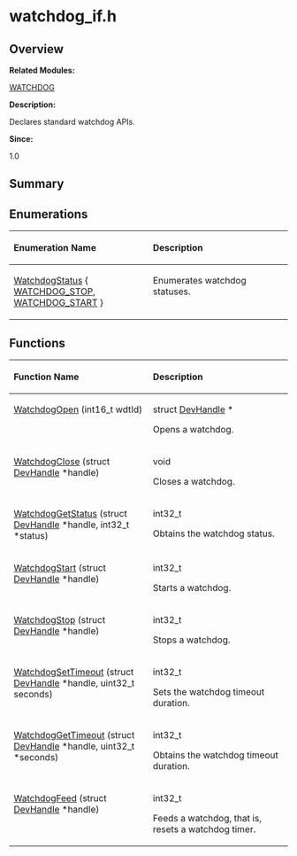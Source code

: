 # watchdog\_if.h<a name="ZH-CN_TOPIC_0000001055683462"></a>

## **Overview**<a name="section1177159512162113"></a>

**Related Modules:**

[WATCHDOG](WATCHDOG.md)

**Description:**

Declares standard watchdog APIs. 

**Since:**

1.0

## **Summary**<a name="section1620543154162113"></a>

## Enumerations<a name="enum-members"></a>

<a name="table1934207372162113"></a>
<table><thead align="left"><tr id="row1652574881162113"><th class="cellrowborder" valign="top" width="50%" id="mcps1.1.3.1.1"><p id="p639455541162113"><a name="p639455541162113"></a><a name="p639455541162113"></a>Enumeration Name</p>
</th>
<th class="cellrowborder" valign="top" width="50%" id="mcps1.1.3.1.2"><p id="p712922103162113"><a name="p712922103162113"></a><a name="p712922103162113"></a>Description</p>
</th>
</tr>
</thead>
<tbody><tr id="row715316518162113"><td class="cellrowborder" valign="top" width="50%" headers="mcps1.1.3.1.1 "><p id="p632400594162113"><a name="p632400594162113"></a><a name="p632400594162113"></a><a href="WATCHDOG.md#ga3c77a35e1051e3f99238029519ac1954">WatchdogStatus</a> { <a href="WATCHDOG.md#gga3c77a35e1051e3f99238029519ac1954a2579c5f1c789b94d99988476031ec2a6">WATCHDOG_STOP</a>, <a href="WATCHDOG.md#gga3c77a35e1051e3f99238029519ac1954aec39073df0b03eb51cc0e17380b86c68">WATCHDOG_START</a> }</p>
</td>
<td class="cellrowborder" valign="top" width="50%" headers="mcps1.1.3.1.2 "><p id="p376475876162113"><a name="p376475876162113"></a><a name="p376475876162113"></a>Enumerates watchdog statuses. </p>
</td>
</tr>
</tbody>
</table>

## Functions<a name="func-members"></a>

<a name="table230945529162113"></a>
<table><thead align="left"><tr id="row1355399681162113"><th class="cellrowborder" valign="top" width="50%" id="mcps1.1.3.1.1"><p id="p1781456403162113"><a name="p1781456403162113"></a><a name="p1781456403162113"></a>Function Name</p>
</th>
<th class="cellrowborder" valign="top" width="50%" id="mcps1.1.3.1.2"><p id="p435291332162113"><a name="p435291332162113"></a><a name="p435291332162113"></a>Description</p>
</th>
</tr>
</thead>
<tbody><tr id="row590289689162113"><td class="cellrowborder" valign="top" width="50%" headers="mcps1.1.3.1.1 "><p id="p733925530162113"><a name="p733925530162113"></a><a name="p733925530162113"></a><a href="WATCHDOG.md#ga46db3382f1d577feb52a523b8fb5e921">WatchdogOpen</a> (int16_t wdtId)</p>
</td>
<td class="cellrowborder" valign="top" width="50%" headers="mcps1.1.3.1.2 "><p id="p690404353162113"><a name="p690404353162113"></a><a name="p690404353162113"></a>struct <a href="DevHandle.md">DevHandle</a> *&nbsp;</p>
<p id="p5586486162113"><a name="p5586486162113"></a><a name="p5586486162113"></a>Opens a watchdog. </p>
</td>
</tr>
<tr id="row1915179051162113"><td class="cellrowborder" valign="top" width="50%" headers="mcps1.1.3.1.1 "><p id="p2085734822162113"><a name="p2085734822162113"></a><a name="p2085734822162113"></a><a href="WATCHDOG.md#ga2090460cfbf603f7ac5d71f897a21bc5">WatchdogClose</a> (struct <a href="DevHandle.md">DevHandle</a> *handle)</p>
</td>
<td class="cellrowborder" valign="top" width="50%" headers="mcps1.1.3.1.2 "><p id="p881147363162113"><a name="p881147363162113"></a><a name="p881147363162113"></a>void&nbsp;</p>
<p id="p284232915162113"><a name="p284232915162113"></a><a name="p284232915162113"></a>Closes a watchdog. </p>
</td>
</tr>
<tr id="row1164888691162113"><td class="cellrowborder" valign="top" width="50%" headers="mcps1.1.3.1.1 "><p id="p1903527601162113"><a name="p1903527601162113"></a><a name="p1903527601162113"></a><a href="WATCHDOG.md#ga37d1311664523c25557b1280cb51ebdf">WatchdogGetStatus</a> (struct <a href="DevHandle.md">DevHandle</a> *handle, int32_t *status)</p>
</td>
<td class="cellrowborder" valign="top" width="50%" headers="mcps1.1.3.1.2 "><p id="p1098468300162113"><a name="p1098468300162113"></a><a name="p1098468300162113"></a>int32_t&nbsp;</p>
<p id="p685354432162113"><a name="p685354432162113"></a><a name="p685354432162113"></a>Obtains the watchdog status. </p>
</td>
</tr>
<tr id="row1239342195162113"><td class="cellrowborder" valign="top" width="50%" headers="mcps1.1.3.1.1 "><p id="p1422591149162113"><a name="p1422591149162113"></a><a name="p1422591149162113"></a><a href="WATCHDOG.md#ga9e0f7009b8b117c6ffa7d10bc0267260">WatchdogStart</a> (struct <a href="DevHandle.md">DevHandle</a> *handle)</p>
</td>
<td class="cellrowborder" valign="top" width="50%" headers="mcps1.1.3.1.2 "><p id="p2124484602162113"><a name="p2124484602162113"></a><a name="p2124484602162113"></a>int32_t&nbsp;</p>
<p id="p999591563162113"><a name="p999591563162113"></a><a name="p999591563162113"></a>Starts a watchdog. </p>
</td>
</tr>
<tr id="row350076709162113"><td class="cellrowborder" valign="top" width="50%" headers="mcps1.1.3.1.1 "><p id="p1735041362162113"><a name="p1735041362162113"></a><a name="p1735041362162113"></a><a href="WATCHDOG.md#ga0e45eae23d6fa67ebb2f5984d3b44c84">WatchdogStop</a> (struct <a href="DevHandle.md">DevHandle</a> *handle)</p>
</td>
<td class="cellrowborder" valign="top" width="50%" headers="mcps1.1.3.1.2 "><p id="p63724145162113"><a name="p63724145162113"></a><a name="p63724145162113"></a>int32_t&nbsp;</p>
<p id="p400542681162113"><a name="p400542681162113"></a><a name="p400542681162113"></a>Stops a watchdog. </p>
</td>
</tr>
<tr id="row800000607162113"><td class="cellrowborder" valign="top" width="50%" headers="mcps1.1.3.1.1 "><p id="p1879180127162113"><a name="p1879180127162113"></a><a name="p1879180127162113"></a><a href="WATCHDOG.md#ga3a632198f1337342fba3bdb9c91d4b99">WatchdogSetTimeout</a> (struct <a href="DevHandle.md">DevHandle</a> *handle, uint32_t seconds)</p>
</td>
<td class="cellrowborder" valign="top" width="50%" headers="mcps1.1.3.1.2 "><p id="p1779077595162113"><a name="p1779077595162113"></a><a name="p1779077595162113"></a>int32_t&nbsp;</p>
<p id="p145104583162113"><a name="p145104583162113"></a><a name="p145104583162113"></a>Sets the watchdog timeout duration. </p>
</td>
</tr>
<tr id="row1187219659162113"><td class="cellrowborder" valign="top" width="50%" headers="mcps1.1.3.1.1 "><p id="p843532110162113"><a name="p843532110162113"></a><a name="p843532110162113"></a><a href="WATCHDOG.md#ga1dd8d1e262f8413826025cc868afc563">WatchdogGetTimeout</a> (struct <a href="DevHandle.md">DevHandle</a> *handle, uint32_t *seconds)</p>
</td>
<td class="cellrowborder" valign="top" width="50%" headers="mcps1.1.3.1.2 "><p id="p601172573162113"><a name="p601172573162113"></a><a name="p601172573162113"></a>int32_t&nbsp;</p>
<p id="p369400817162113"><a name="p369400817162113"></a><a name="p369400817162113"></a>Obtains the watchdog timeout duration. </p>
</td>
</tr>
<tr id="row78165635162113"><td class="cellrowborder" valign="top" width="50%" headers="mcps1.1.3.1.1 "><p id="p1267914808162113"><a name="p1267914808162113"></a><a name="p1267914808162113"></a><a href="WATCHDOG.md#ga4d7a6beafd6a2702ef2a2b32618c5732">WatchdogFeed</a> (struct <a href="DevHandle.md">DevHandle</a> *handle)</p>
</td>
<td class="cellrowborder" valign="top" width="50%" headers="mcps1.1.3.1.2 "><p id="p1418627566162113"><a name="p1418627566162113"></a><a name="p1418627566162113"></a>int32_t&nbsp;</p>
<p id="p757964831162113"><a name="p757964831162113"></a><a name="p757964831162113"></a>Feeds a watchdog, that is, resets a watchdog timer. </p>
</td>
</tr>
</tbody>
</table>

